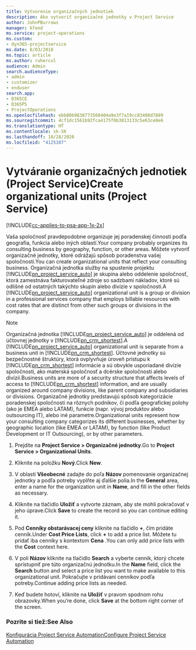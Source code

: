 ```yaml
---
title: Vytvorenie organizačných jednotiek
description: Ako vytvoriť organizačné jednotky v Project Service
author: JohnPBurrows
manager: kfend
ms.service: project-operations
ms.custom:
- dyn365-projectservice
ms.date: 8/03/2018
ms.topic: article
ms.author: ruhercul
audience: Admin
search.audienceType:
- admin
- customizer
- enduser
search.app:
- D365CE
- D365PS
- ProjectOperations
ms.openlocfilehash: ebb00b9838773560404a9e3f7a19cc83408d7889
ms.sourcegitcommit: 4cf1dc1561b92fca4175f0b3813133c5e63ce8e6
ms.translationtype: HT
ms.contentlocale: sk-SK
ms.lasthandoff: 10/28/2020
ms.locfileid: "4125107"
---
```

# <a name="create-organizational-units-project-service"></a><span data-ttu-id="e3495-103">Vytváranie organizačných jednotiek (Project Service)</span><span class="sxs-lookup"><span data-stu-id="e3495-103">Create organizational units (Project Service)</span></span>

[!INCLUDE[cc-applies-to-psa-app-1x-2x](../includes/cc-applies-to-psa-app-1x-2x.md)]

<span data-ttu-id="e3495-104">Vaša spoločnosť pravdepodobne organizuje jej poradenskej činnosti podľa geografia, funkcia alebo iných oblastí.</span><span class="sxs-lookup"><span data-stu-id="e3495-104">Your company probably organizes its consulting business by geography, function, or other areas.</span></span> <span data-ttu-id="e3495-105">Môžete vytvoriť organizačné jednotky, ktoré odrážajú spôsob poradenstva vašej spoločnosti.</span><span class="sxs-lookup"><span data-stu-id="e3495-105">You can create organizational units that reflect your consulting business.</span></span> <span data-ttu-id="e3495-106">Organizačná jednotka služby na spustenie projektu [!INCLUDE[pn_project_service_auto](../includes/pn-project-service-auto.md)] je skupina alebo oddelenie spoločnosť, ktorá zamestnáva fakturovateľné zdroje so sadzbami nákladov, ktoré sú odlišné od ostatných takýchto skupín alebo divízie v spoločnosti.</span><span class="sxs-lookup"><span data-stu-id="e3495-106">A [!INCLUDE[pn_project_service_auto](../includes/pn-project-service-auto.md)] organizational unit is a group or division in a professional services company that employs billable resources with cost rates that are distinct from other such groups or divisions in the company.</span></span>  
  
> [!NOTE]
>  <span data-ttu-id="e3495-107">Organizačná jednotka [!INCLUDE[pn_project_service_auto](../includes/pn-project-service-auto.md)] je oddelená od účtovnej jednotky v [!INCLUDE[pn_crm_shortest](../includes/pn-crm-shortest.md)].</span><span class="sxs-lookup"><span data-stu-id="e3495-107">A [!INCLUDE[pn_project_service_auto](../includes/pn-project-service-auto.md)] organizational unit is separate from a business unit in [!INCLUDE[pn_crm_shortest](../includes/pn-crm-shortest.md)].</span></span> <span data-ttu-id="e3495-108">Účtovné jednotky sú bezpečnostné štruktúry, ktorá ovplyvňuje úroveň prístupu k [!INCLUDE[pn_crm_shortest](../includes/pn-crm-shortest.md)] informácie a sú obvykle usporiadané divízie spoločnosti, ako materská spoločnosť a dcérske spoločnosti alebo divízií.</span><span class="sxs-lookup"><span data-stu-id="e3495-108">Business units are more of a security structure that affects levels of access to [!INCLUDE[pn_crm_shortest](../includes/pn-crm-shortest.md)] information, and are usually organized around company divisions, like parent company and subsidiaries or divisions.</span></span> <span data-ttu-id="e3495-109">Organizačné jednotky predstavujú spôsob kategorizácie poradenskej spoločnosti na rôznych podnikov, či podľa geografickej polohy (ako je EMEA alebo LATAM), funkcie (napr. vývoj produktov alebo outsourcing IT), alebo iné parametre.</span><span class="sxs-lookup"><span data-stu-id="e3495-109">Organizational units represent how your consulting company categorizes its different businesses, whether by geographic location (like EMEA or LATAM), by function (like Product Development or IT Outsourcing), or by other parameters.</span></span>  
  
1.  <span data-ttu-id="e3495-110">Prejdite na **Project Service > Organizačné jednotky**.</span><span class="sxs-lookup"><span data-stu-id="e3495-110">Go to **Project Service > Organizational Units**.</span></span>  
  
2.  <span data-ttu-id="e3495-111">Kliknite na položku **Nový**.</span><span class="sxs-lookup"><span data-stu-id="e3495-111">Click **New**.</span></span>  
  
3.  <span data-ttu-id="e3495-112">V oblasti **Všeobecné** zadajte do poľa **Názov** pomenovanie organizačnej jednotky a podľa potreby vyplňte aj ďalšie polia.</span><span class="sxs-lookup"><span data-stu-id="e3495-112">In the **General** area, enter a name for the organization unit in **Name**, and fill in the other fields as necessary.</span></span>  
  
4.  <span data-ttu-id="e3495-113">Kliknite na tlačidlo **Uložiť** a vytvorte záznam, aby ste mohli pokračovať v jeho úprave.</span><span class="sxs-lookup"><span data-stu-id="e3495-113">Click **Save** to create the record so you can continue editing it.</span></span>  
  
5.  <span data-ttu-id="e3495-114">Pod **Cenníky obstarávacej ceny** kliknite na tlačidlo **+**, čím pridáte cenník.</span><span class="sxs-lookup"><span data-stu-id="e3495-114">Under **Cost Price Lists**, click **+** to add a price list.</span></span> <span data-ttu-id="e3495-115">Môžete tu pridať iba cenníky s kontextom **Cena** .</span><span class="sxs-lookup"><span data-stu-id="e3495-115">You can only add price lists with the **Cost** context here.</span></span>  
  
6.  <span data-ttu-id="e3495-116">V poli **Názov** kliknite na tlačidlo **Search** a vyberte cenník, ktorý chcete sprístupniť pre túto organizačnú jednotku.</span><span class="sxs-lookup"><span data-stu-id="e3495-116">In the **Name** field, click the **Search** button and select a price list you want to make available to this organizational unit.</span></span> <span data-ttu-id="e3495-117">Pokračujte v pridávaní cenníkov podľa potreby.</span><span class="sxs-lookup"><span data-stu-id="e3495-117">Continue adding price lists as needed.</span></span>  
  
7.  <span data-ttu-id="e3495-118">Keď budete hotoví, kliknite na **Uložiť** v pravom spodnom rohu obrazovky.</span><span class="sxs-lookup"><span data-stu-id="e3495-118">When you’re done, click **Save** at the bottom right corner of the screen.</span></span>  
  
### <a name="see-also"></a><span data-ttu-id="e3495-119">Pozrite si tiež:</span><span class="sxs-lookup"><span data-stu-id="e3495-119">See Also</span></span>  
 [<span data-ttu-id="e3495-120">Konfigurácia Project Service Automation</span><span class="sxs-lookup"><span data-stu-id="e3495-120">Configure Project Service Automation</span></span>](../psa/configure.md)
